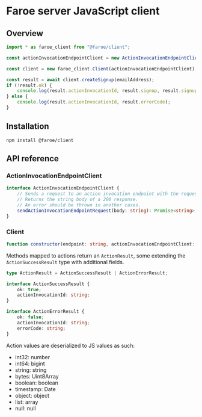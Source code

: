 # Faroe server JavaScript client

## Overview

```ts
import * as faroe_client from "@faroe/client";

const actionInvocationEndpointClient = new ActionInvocationEndpointClient()

const client = new faroe_client.Client(actionInvocationEndpointClient);

const result = await client.createSignup(emailAddress);
if (!result.ok) {
    console.log(result.actionInvocationId, result.signup, result.signupToken);
} else {
    console.log(result.actionInvocationId, result.errorCode);
}
```

## Installation

```
npm install @faroe/client
```

## API reference

### ActionInvocationEndpointClient

```ts
interface ActionInvocationEndpointClient {
	// Sends a request to an action invocation endpoint with the request body.
	// Returns the string body of a 200 response.
	// An error should be thrown in another cases.
	sendActionInvocationEndpointRequest(body: string): Promise<string>;
}
```

### Client

```ts
function constructor(endpoint: string, actionInvocationEndpointClient: ActionInvocationEndpointClient);
```

Methods mapped to actions return an `ActionResult`, some extending the `ActionSuccessResult` type with additional fields.

```ts
type ActionResult = ActionSuccessResult | ActionErrorResult;

interface ActionSuccessResult {
	ok: true;
	actionInvocationId: string;
}

interface ActionErrorResult {
	ok: false;
	actionInvocationId: string;
	errorCode: string;
}
```

Action values are deserialized to JS values as such:

- int32: number
- int64: bigint
- string: string
- bytes: Uint8Array
- boolean: boolean
- timestamp: Date
- object: object
- list: array
- null: null
